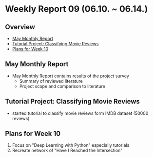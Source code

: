# Weekly Report 09 (06.10. ~ 06.14.)

## Overview
- [May Monthly Report](#May-Monthly-Report)
- [Tutorial Project: Classifying Movie Reviews](#Tutorial-Project:-Classifying-Movie-Reviews)
- [Plans for Week 10](#Plans-for-Week-10)

## May Monthly Report
- [May Monthly Report](../MonthlyReports/MayMonthlyReport.md) contains results of the project survey
    - Summary of reviewed literature
    - Project scope and comparison to literature

## Tutorial Project: Classifying Movie Reviews
- started tutorial to classify movie reviews form IMDB dataset (50000 reviews)


## Plans for Week 10
1. Focus on "Deep Learning with Python" especially tutorials
2. Recreate network of "Have I Reached the Intersection"
